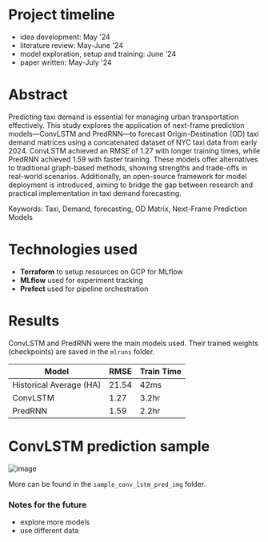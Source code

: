 # Project timeline
- idea development: May '24
- literature review: May-June '24
- model exploration, setup and training: June '24
- paper written: May-July '24

# Abstract
Predicting taxi demand is essential for managing urban transportation effectively. This study explores the application of next-frame prediction models—ConvLSTM and PredRNN—to forecast Origin-Destination (OD) taxi demand matrices using a concatenated dataset of NYC taxi data from early 2024. ConvLSTM achieved an RMSE of 1.27 with longer training times, while PredRNN achieved 1.59 with faster training. These models offer alternatives to traditional graph-based methods, showing strengths and trade-offs in real-world scenarios. Additionally, an open-source framework for model deployment is introduced, aiming to bridge the gap between research and practical implementation in taxi demand forecasting.

Keywords: Taxi, Demand, forecasting, OD Matrix, Next-Frame Prediction Models

# Technologies used
- **Terraform** to setup resources on GCP for MLflow
- **MLflow** used for experiment tracking
- **Prefect** used for pipeline orchestration

# Results
ConvLSTM and PredRNN were the main models used. Their trained weights (checkpoints) are saved in the `mlruns` folder.

| **Model**                | **RMSE** | **Train Time**  |
|--------------------------|----------|-----------------|
| Historical Average (HA)  | 21.54    | 42ms            |
| ConvLSTM                 | 1.27     | 3.2hr           |
| PredRNN                  | 1.59     | 2.2hr           |

# ConvLSTM prediction sample

![image](https://github.com/user-attachments/assets/7a488127-f73f-4ca1-989a-94179b46e221)

More can be found in the `sample_conv_lstm_pred_img` folder.

### Notes for the future
- explore more models
- use different data


